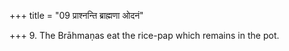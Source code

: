 +++
title = "09 प्राश्नन्ति ब्राह्मणा ओदनं"

+++
9. The Brāhmaṇas eat the rice-pap which remains in the pot.
